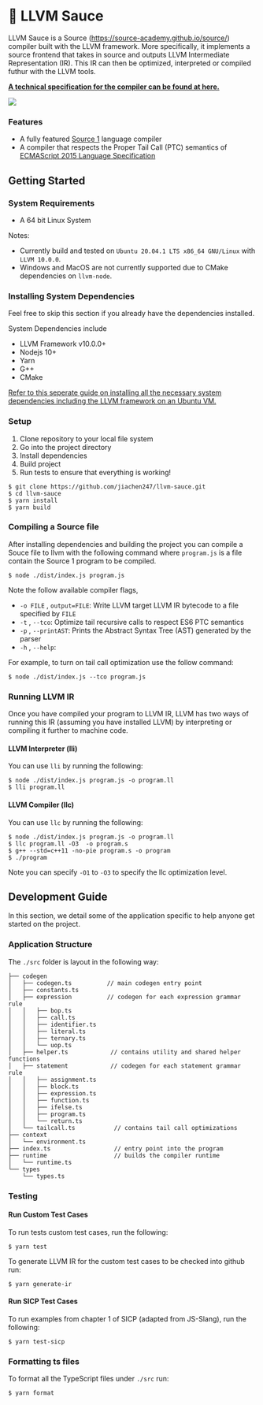 # :rocket: LLVM Sauce 
 
LLVM Sauce is a Source (https://source-academy.github.io/source/) compiler built with the LLVM framework. More specifically, it implements a source frontend that takes in source and outputs LLVM Intermediate Representation (IR). This IR can then be optimized, interpreted or compiled futhur with the LLVM tools.
 
**[A technical specification for the compiler can be found at here.](https://github.com/jiachen247/llvm-sauce/raw/master/specification.pdf)**
 
![](https://i.imgur.com/NExfvra.png)
 
### Features
- A fully featured [Source 1](https://source-academy.github.io/source/source_1/) language compiler
- A compiler that respects the Proper Tail Call (PTC) semantics of [ECMAScript 2015 Language Specification](https://262.ecma-international.org/6.0/#sec-preparefortailcall)
 
 
## Getting Started
 
### System Requirements
- A 64 bit Linux System
 
Notes:
- Currently build and tested on `Ubuntu 20.04.1 LTS x86_64 GNU/Linux` with `LLVM 10.0.0`.
- Windows and MacOS are not currently supported due to CMake dependencies on `llvm-node`.
 
### Installing System Dependencies
Feel free to skip this section if you already have the dependencies installed.
 
System Dependencies include
- LLVM Framework v10.0.0+
- Nodejs 10+
- Yarn
- G++
- CMake
 
[Refer to this seperate guide on installing all the necessary system dependencies including the LLVM framework on an Ubuntu VM.](https://gist.github.com/jiachen247/d6e85aedd34fa570284dd981ae3f00bb)
 
### Setup
1. Clone repository to your local file system
2. Go into the project directory 
3. Install dependencies
4. Build project
5. Run tests to ensure that everything is working!
 
```
$ git clone https://github.com/jiachen247/llvm-sauce.git
$ cd llvm-sauce
$ yarn install
$ yarn build
```
 
### Compiling a Source file
After installing dependencies and building the project you can compile a Souce file to llvm with the following command where `program.js` is a file contain the Source 1 program to be compiled.
 
```
$ node ./dist/index.js program.js
```
 
Note the follow available compiler flags,
 
- `-o FILE` , `output=FILE`: Write LLVM target LLVM IR bytecode to a file specified by `FILE`
- `-t` , `--tco`:  Optimize tail recursive calls to respect ES6 PTC semantics
- `-p` , `--printAST`: Prints the Abstract Syntax Tree (AST) generated by the parser
- `-h` , `--help`: 
 
For example, to turn on tail call optimization use the follow command:
```
$ node ./dist/index.js --tco program.js
```
 
### Running LLVM IR
Once you have compiled your program to LLVM IR, LLVM has two ways of running this IR (assuming you have installed LLVM) by interpreting or compiling it further to machine code.
 
#### LLVM Interpreter (lli)
You can use `lli` by running the following:
 
```
$ node ./dist/index.js program.js -o program.ll
$ lli program.ll
```
 
#### LLVM Compiler (llc)
You can use `llc` by running the following:
 
```
$ node ./dist/index.js program.js -o program.ll
$ llc program.ll -O3  -o program.s
$ g++ --std=c++11 -no-pie program.s -o program
$ ./program
```
 
Note you can specify `-O1` to `-O3` to specify the llc optimization level.
 
## Development Guide
In this section, we detail some of the application specific to help anyone get started on the project.
 
### Application Structure
The `./src` folder is layout in the following way:
 
```
├── codegen
│   ├── codegen.ts          // main codegen entry point
│   ├── constants.ts
│   ├── expression          // codegen for each expression grammar rule
│   │   ├── bop.ts
│   │   ├── call.ts
│   │   ├── identifier.ts
│   │   ├── literal.ts
│   │   ├── ternary.ts
│   │   └── uop.ts
│   ├── helper.ts            // contains utility and shared helper functions
│   ├── statement            // codegen for each statement grammar rule
│   │   ├── assignment.ts
│   │   ├── block.ts
│   │   ├── expression.ts
│   │   ├── function.ts
│   │   ├── ifelse.ts
│   │   ├── program.ts
│   │   └── return.ts
│   └── tailcall.ts           // contains tail call optimizations
├── context
│   └── environment.ts
├── index.ts                  // entry point into the program   
├── runtime                   // builds the compiler runtime
│   └── runtime.ts
└── types
    └── types.ts
```
 
### Testing
 
#### Run Custom Test Cases
To run tests custom test cases, run the following:
 
```
$ yarn test
```
 
To generate LLVM IR for the custom test cases to be checked into github run:
 
```
$ yarn generate-ir
```
 
#### Run SICP Test Cases
To run examples from chapter 1 of SICP (adapted from JS-Slang), run the following:
 
```
$ yarn test-sicp
```
 
### Formatting ts files
To format all the TypeScript files under `./src` run:
 
```
$ yarn format
```

